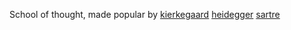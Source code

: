 School of thought, made popular by [kierkegaard](kierkegaard.md) [heidegger](heidegger.md) [sartre](sartre.md)